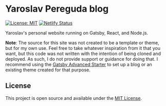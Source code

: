# Yaroslav Pereguda blog

[![License: MIT](https://img.shields.io/badge/License-MIT-blue.svg)](https://opensource.org/licenses/MIT) [![Netlify Status](https://api.netlify.com/api/v1/badges/my-number/deploy-status)](https://app.netlify.com/sites/tania/deploys)

Yaroslav's personal website running on Gatsby, React, and Node.js.

**Note**: The source for this site was not created to be a template or theme, but for my own use. Feel free to take whatever inspiration from it that you want, but this code was not written with the intention of being cloned and deployed. As such, I do not provide support or guidance for doing that. I recommend using the [Gatsby Advanced Starter](https://www.gatsbyjs.com/starters/papan01/gatsby-starter-papan01) to set up a blog or an existing theme created for that purpose.

## License

This project is open source and available under the [MIT License](LICENSE).